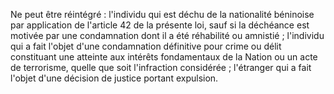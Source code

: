 Ne peut être réintégré :
l'individu qui est déchu de la nationalité béninoise par application de l'article 42 de la présente loi, sauf si la déchéance est motivée par une condamnation dont il a été réhabilité ou amnistié ;
l'individu qui a fait l'objet d'une condamnation définitive pour crime ou délit constituant une atteinte aux intérêts fondamentaux de la Nation ou un acte de terrorisme, quelle que soit l'infraction considérée ;
l'étranger qui a fait l'objet d'une décision de justice portant expulsion.
